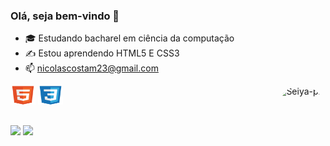 ### Olá, seja bem-vindo 👋

- 🎓 Estudando bacharel em ciência da computação
- ✍️ Estou aprendendo HTML5 E CSS3
- 📫 nicolascostam23@gmail.com


<div>
<img src="https://raw.githubusercontent.com/devicons/devicon/master/icons/html5/html5-original.svg" width="40" height="30" alt= " icone html5 ">
<img src="https://raw.githubusercontent.com/devicons/devicon/master/icons/css3/css3-original.svg" height="30" width="40" alt= " icone css3 ">
<img align="right" alt="Seiya-pic" height="150" style="border-radius:50px;" src="https://64.media.tumblr.com/1eedfe201890bfd38854430582a6bc0e/tumblr_n3bjyfTale1r00ed5o2_250.gifv">

 ##
 
<div>
<a href="https://www.instagram.com/nmediinaa/" target="_blank"><img src="https://img.shields.io/badge/Instagram-E4405F?style=for-the-badge&logo=instagram&logoColor=white" target="_blank"></a>
<a href="https://www.linkedin.com/in/nicolascostamedina/" target="_blank"><img src="https://img.shields.io/badge/LinkedIn-0077B5?style=for-the-badge&logo=linkedin&logoColor=white" target="_blank"></a>

 


 



